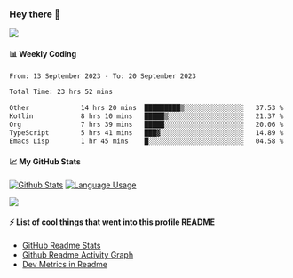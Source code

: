 ### Hey there 👋

<!-- [![Typing SVG](https://readme-typing-svg.herokuapp.com/?lines=First+line+of+text;Second+line+of+text)](https://git.io/typing-svg) -->

<!-- [![Readme Quotes](https://quotes-github-readme.vercel.app/api?type=horizontal)](https://github.com/piyushsuthar/github-readme-quotes) -->

![](https://komarev.com/ghpvc/?username=xandeer)

<!-- > Favorite Tools -->
 
<!-- ![Emacs](https://img.shields.io/badge/Emacs-%237F5AB6.svg?&style=for-the-badge&logo=gnu-emacs&logoColor=white) -->
<!-- ![Android Studio](https://img.shields.io/badge/Android%20Studio-3DDC84.svg?style=for-the-badge&logo=android-studio&logoColor=white) -->

#### :bar_chart: Weekly Coding
<!--START_SECTION:waka-->

```txt
From: 13 September 2023 - To: 20 September 2023

Total Time: 23 hrs 52 mins

Other             14 hrs 20 mins  █████████▒░░░░░░░░░░░░░░░   37.53 %
Kotlin            8 hrs 10 mins   █████▒░░░░░░░░░░░░░░░░░░░   21.37 %
Org               7 hrs 39 mins   █████░░░░░░░░░░░░░░░░░░░░   20.06 %
TypeScript        5 hrs 41 mins   ███▓░░░░░░░░░░░░░░░░░░░░░   14.89 %
Emacs Lisp        1 hr 45 mins    █░░░░░░░░░░░░░░░░░░░░░░░░   04.58 %
```

<!--END_SECTION:waka-->


#### :chart_with_upwards_trend: My GitHub Stats

[![Github Stats](https://github-readme-stats.vercel.app/api?username=xandeer&count_private=true&show_icons=true&hide_border=true&include_all_commits=true&exclude_repo=xandeer,xandeer.github.io&hide=contribs,prs)](https://github.com/anuraghazra/github-readme-stats)
[![Language Usage](https://github-readme-stats.vercel.app/api/top-langs/?username=xandeer&hide_border=true&layout=compact&langs_count=6&exclude_repo=xandeer.github.io)](https://github.com/anuraghazra/github-readme-stats)

<!-- [![GitHub Streak](http://github-readme-streak-stats.herokuapp.com?user=xandeer&hide_border=true)](https://git.io/streak-stats) -->

[![](https://activity-graph.herokuapp.com/graph?username=xandeer&theme=minimal)](https://github.com/ashutosh00710/github-readme-activity-graph)

#### ⚡ List of cool things that went into this profile README
- [GitHub Readme Stats](https://github.com/anuraghazra/github-readme-stats)
- [Github Readme Activity Graph](https://github.com/ashutosh00710/github-readme-activity-graph)
- [Dev Metrics in Readme](https://github.com/athul/waka-readme)
<!--
- 𝚃𝚢𝚙𝚎𝙸𝚝, 𝚅𝚞𝚎 𝙿𝚊𝚛𝚝𝚒𝚌𝚕𝚎𝙹𝚜 𝚊𝚗𝚍 𝚅𝚞𝚎.𝚓𝚜 𝚏𝚘𝚛 𝚝𝚑𝚎 𝚝𝚢𝚙𝚒𝚗𝚐 𝚒𝚗𝚝𝚛𝚘: [𝚑𝚝𝚝𝚙𝚜://𝚌𝚘𝚍𝚎𝚜𝚊𝚗𝚍𝚋𝚘𝚡.𝚒𝚘/𝚜/𝚛𝚎𝚊𝚍𝚖𝚎-𝚒𝚗𝚝𝚛𝚘𝚐𝚒𝚏-𝟿𝚏𝚓𝚘𝟻](https://codesandbox.io/s/readme-introgif-9fjo5)
- 𝙿𝚛𝚘𝚏𝚒𝚕𝚎 𝚟𝚒𝚜𝚒𝚝 𝚌𝚘𝚞𝚗𝚝 𝚏𝚛𝚘𝚖 [𝚑𝚝𝚝𝚙𝚜://𝚐𝚒𝚝𝚑𝚞𝚋.𝚌𝚘𝚖/𝙽𝚊𝚝𝚑𝚊𝚗𝟷𝟹𝟾𝟾𝟾/𝚅𝚒𝚜𝚒𝚝𝚘𝚛𝙱𝚊𝚍𝚐𝚎𝚁𝚎𝚕𝚘𝚊𝚍𝚎𝚍](https://github.com/Nathan13888/VisitorBadgeReloaded)
- 𝙼𝚘𝚗𝚘𝚜𝚙𝚊𝚌𝚎𝚍 𝚝𝚎𝚡𝚝 𝚏𝚛𝚘𝚖 [𝚑𝚝𝚝𝚙𝚜://𝚢𝚊𝚢𝚝𝚎𝚡𝚝.𝚌𝚘𝚖/𝚖𝚘𝚗𝚘𝚜𝚙𝚊𝚌𝚎/](https://yaytext.com/monospace/)
- 𝙶𝚒𝚝𝙷𝚞𝚋 𝚊𝚌𝚝𝚒𝚟𝚒𝚝𝚢 𝚊𝚌𝚝𝚒𝚘𝚗 𝚏𝚛𝚘𝚖 [𝚑𝚝𝚝𝚙𝚜://𝚐𝚒𝚝𝚑𝚞𝚋.𝚌𝚘𝚖/𝚓𝚊𝚖𝚎𝚜𝚐𝚎𝚘𝚛𝚐𝚎00𝟽/𝚐𝚒𝚝𝚑𝚞𝚋-𝚊𝚌𝚝𝚒𝚟𝚒𝚝𝚢-𝚛𝚎𝚊𝚍𝚖𝚎](https://github.com/jamesgeorge007/github-activity-readme)
- 𝙶𝚒𝚝𝙷𝚞𝚋 𝙼𝚎𝚝𝚛𝚒𝚌𝚜 𝚏𝚛𝚘𝚖 [𝚑𝚝𝚝𝚙𝚜://𝚐𝚒𝚝𝚑𝚞𝚋.𝚌𝚘𝚖/𝚕𝚘𝚠𝚕𝚒𝚐𝚑𝚝𝚎𝚛/𝚖𝚎𝚝𝚛𝚒𝚌𝚜](https://github.com/lowlighter/metrics)

- 𝙻𝚊𝚝𝚎𝚜𝚝 𝚝𝚠𝚎𝚎𝚝 𝚊𝚌𝚝𝚒𝚘𝚗 𝚏𝚛𝚘𝚖 [𝚑𝚝𝚝𝚙𝚜://𝚐𝚒𝚝𝚑𝚞𝚋.𝚌𝚘𝚖/𝚣𝚑𝚒𝚒𝚒𝚢𝚊𝚗𝚐/𝚣𝚑𝚒𝚒𝚒𝚢𝚊𝚗𝚐](https://github.com/zhiiiyang/zhiiiyang)
- 𝙻𝚊𝚝𝚎𝚜𝚝 𝙸𝚗𝚜𝚝𝚊𝚐𝚛𝚊𝚖 𝚙𝚘𝚜𝚝𝚜 𝚊𝚗𝚍 𝚠𝚎𝚊𝚝𝚑𝚎𝚛 𝚏𝚛𝚘𝚖 [𝚑𝚝𝚝𝚙𝚜://𝚐𝚒𝚝𝚑𝚞𝚋.𝚌𝚘𝚖/𝚝𝚑𝚖𝚜𝚐𝚋𝚛𝚝/𝚝𝚑𝚖𝚜𝚐𝚋𝚛𝚝](https://github.com/thmsgbrt/thmsgbrt)
- 𝙰𝚕𝚕-𝚝𝚒𝚖𝚎 𝙶𝚒𝚝𝙷𝚞𝚋 𝚜𝚝𝚊𝚝𝚜 𝚏𝚛𝚘𝚖 [𝚑𝚝𝚝𝚙𝚜://𝚐𝚒𝚝𝚑𝚞𝚋.𝚌𝚘𝚖/𝚖𝚊𝚛𝚔𝚎𝚝𝚙𝚕𝚊𝚌𝚎/𝚊𝚌𝚝𝚒𝚘𝚗𝚜/𝚙𝚛𝚘𝚏𝚒𝚕𝚎-𝚛𝚎𝚊𝚍𝚖𝚎-𝚜𝚝𝚊𝚝𝚜](https://github.com/marketplace/actions/profile-readme-stats)
-->
